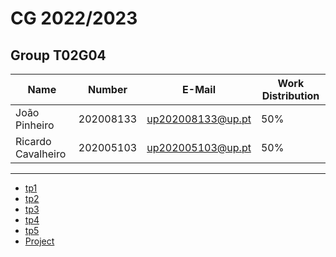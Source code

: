 # CG 2022/2023

## Group T02G04
| Name               | Number    | E-Mail             | Work Distribution |
| ------------------ | --------- | ------------------ | ----------------- |
| João Pinheiro      | 202008133 | up202008133@up.pt  | 50%               |
| Ricardo Cavalheiro | 202005103 | up202005103@up.pt  | 50%               |

----

  - [tp1](tp1/README.md)
  - [tp2](tp2/README.md)
  - [tp3](tp3/README.md)
  - [tp4](tp4/README.md)
  - [tp5](tp5/README.md)
  - [Project](project/README.md)
